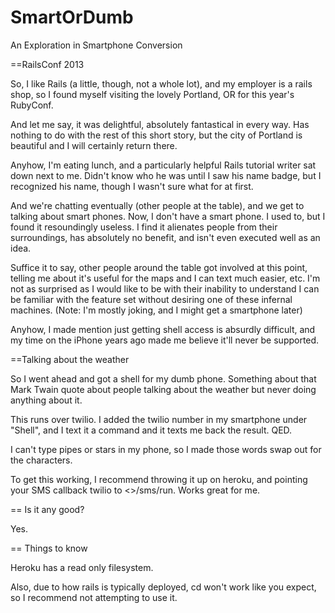 SmartOrDumb
===========

An Exploration in Smartphone Conversion


==RailsConf 2013

So, I like Rails (a little, though, not a whole lot), and my employer is a rails shop, so I found myself visiting the lovely Portland, OR for this year's RubyConf. 

And let me say, it was delightful, absolutely fantastical in every way. Has nothing to do with the rest of this short story, but the city of Portland is beautiful and I will certainly return there. 

Anyhow, I'm eating lunch, and a particularly helpful Rails tutorial writer sat down next to me. Didn't know who he was until I saw his name badge, but I recognized his name, though I wasn't sure what for at first. 

And we're chatting eventually (other people at the table), and we get to talking about smart phones. Now, I don't have a smart phone. I used to, but I found it resoundingly useless. I find it alienates people from their surroundings, has absolutely no benefit, and isn't even executed well as an idea. 

Suffice it to say, other people around the table got involved at this point, telling me about it's useful for the maps and I can text much easier, etc. I'm not as surprised as I would like to be with their inability to understand I can be familiar with the feature set without desiring one of these infernal machines. (Note: I'm mostly joking, and I might get a smartphone later)

Anyhow, I made mention just getting shell access is absurdly difficult, and my time on the iPhone years ago made me believe it'll never be supported. 

==Talking about the weather

So I went ahead and got a shell for my dumb phone. Something about that Mark Twain quote about people talking about the weather but never doing anything about it. 

This runs over twilio. I added the twilio number in my smartphone under "Shell", and I text it a command and it texts me back the result. QED. 

I can't type pipes or stars in my phone, so I made those words swap out for the characters. 

To get this working, I recommend throwing it up on heroku, and pointing your SMS callback twilio to <<heroku server>>/sms/run. Works great for me.

== Is it any good?

Yes. 

== Things to know

Heroku has a read only filesystem. 

Also, due to how rails is typically deployed, cd won't work like you expect, so I recommend not attempting to use it. 
